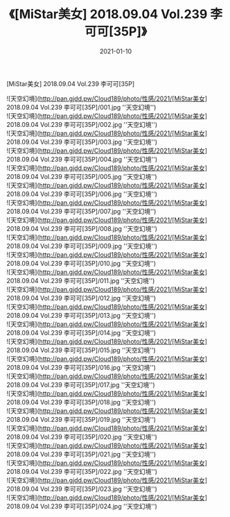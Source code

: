 ﻿---
layout: post
title:  《[MiStar美女] 2018.09.04 Vol.239 李可可[35P]》
date:   2021-01-10
img: http://pan.gjdd.pw/Cloud189/photo/性感/2021/[MiStar美女] 2018.09.04 Vol.239 李可可[35P]/000.jpg
categories: [美女, 性感, 泳衣]
---

[MiStar美女] 2018.09.04 Vol.239 李可可[35P]



![天空幻境](http://pan.gjdd.pw/Cloud189/photo/性感/2021/[MiStar美女] 2018.09.04 Vol.239 李可可[35P]/001.jpg ''天空幻境'') <br>
![天空幻境](http://pan.gjdd.pw/Cloud189/photo/性感/2021/[MiStar美女] 2018.09.04 Vol.239 李可可[35P]/002.jpg ''天空幻境'') <br>
![天空幻境](http://pan.gjdd.pw/Cloud189/photo/性感/2021/[MiStar美女] 2018.09.04 Vol.239 李可可[35P]/003.jpg ''天空幻境'') <br>
![天空幻境](http://pan.gjdd.pw/Cloud189/photo/性感/2021/[MiStar美女] 2018.09.04 Vol.239 李可可[35P]/004.jpg ''天空幻境'') <br>
![天空幻境](http://pan.gjdd.pw/Cloud189/photo/性感/2021/[MiStar美女] 2018.09.04 Vol.239 李可可[35P]/005.jpg ''天空幻境'') <br>
![天空幻境](http://pan.gjdd.pw/Cloud189/photo/性感/2021/[MiStar美女] 2018.09.04 Vol.239 李可可[35P]/006.jpg ''天空幻境'') <br>
![天空幻境](http://pan.gjdd.pw/Cloud189/photo/性感/2021/[MiStar美女] 2018.09.04 Vol.239 李可可[35P]/007.jpg ''天空幻境'') <br>
![天空幻境](http://pan.gjdd.pw/Cloud189/photo/性感/2021/[MiStar美女] 2018.09.04 Vol.239 李可可[35P]/008.jpg ''天空幻境'') <br>
![天空幻境](http://pan.gjdd.pw/Cloud189/photo/性感/2021/[MiStar美女] 2018.09.04 Vol.239 李可可[35P]/009.jpg ''天空幻境'') <br>
![天空幻境](http://pan.gjdd.pw/Cloud189/photo/性感/2021/[MiStar美女] 2018.09.04 Vol.239 李可可[35P]/010.jpg ''天空幻境'') <br>
![天空幻境](http://pan.gjdd.pw/Cloud189/photo/性感/2021/[MiStar美女] 2018.09.04 Vol.239 李可可[35P]/011.jpg ''天空幻境'') <br>
![天空幻境](http://pan.gjdd.pw/Cloud189/photo/性感/2021/[MiStar美女] 2018.09.04 Vol.239 李可可[35P]/012.jpg ''天空幻境'') <br>
![天空幻境](http://pan.gjdd.pw/Cloud189/photo/性感/2021/[MiStar美女] 2018.09.04 Vol.239 李可可[35P]/013.jpg ''天空幻境'') <br>
![天空幻境](http://pan.gjdd.pw/Cloud189/photo/性感/2021/[MiStar美女] 2018.09.04 Vol.239 李可可[35P]/014.jpg ''天空幻境'') <br>
![天空幻境](http://pan.gjdd.pw/Cloud189/photo/性感/2021/[MiStar美女] 2018.09.04 Vol.239 李可可[35P]/015.jpg ''天空幻境'') <br>
![天空幻境](http://pan.gjdd.pw/Cloud189/photo/性感/2021/[MiStar美女] 2018.09.04 Vol.239 李可可[35P]/016.jpg ''天空幻境'') <br>
![天空幻境](http://pan.gjdd.pw/Cloud189/photo/性感/2021/[MiStar美女] 2018.09.04 Vol.239 李可可[35P]/017.jpg ''天空幻境'') <br>
![天空幻境](http://pan.gjdd.pw/Cloud189/photo/性感/2021/[MiStar美女] 2018.09.04 Vol.239 李可可[35P]/018.jpg ''天空幻境'') <br>
![天空幻境](http://pan.gjdd.pw/Cloud189/photo/性感/2021/[MiStar美女] 2018.09.04 Vol.239 李可可[35P]/019.jpg ''天空幻境'') <br>
![天空幻境](http://pan.gjdd.pw/Cloud189/photo/性感/2021/[MiStar美女] 2018.09.04 Vol.239 李可可[35P]/020.jpg ''天空幻境'') <br>
![天空幻境](http://pan.gjdd.pw/Cloud189/photo/性感/2021/[MiStar美女] 2018.09.04 Vol.239 李可可[35P]/021.jpg ''天空幻境'') <br>
![天空幻境](http://pan.gjdd.pw/Cloud189/photo/性感/2021/[MiStar美女] 2018.09.04 Vol.239 李可可[35P]/022.jpg ''天空幻境'') <br>
![天空幻境](http://pan.gjdd.pw/Cloud189/photo/性感/2021/[MiStar美女] 2018.09.04 Vol.239 李可可[35P]/023.jpg ''天空幻境'') <br>
![天空幻境](http://pan.gjdd.pw/Cloud189/photo/性感/2021/[MiStar美女] 2018.09.04 Vol.239 李可可[35P]/024.jpg ''天空幻境'') <br>